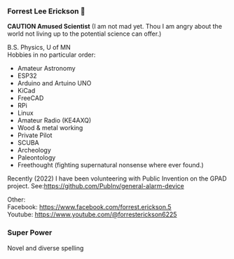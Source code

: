 ### Forrest Lee Erickson 👋
**CAUTION Amused Scientist** (I am not mad yet. Thou I am angry about the world not living up to the potential science can offer.)

B.S. Physics, U of MN  
Hobbies in no particular order: 
* Amateur Astronomy 
* ESP32 
* Arduino and Artuino UNO
* KiCad
* FreeCAD
* RPi 
* Linux 
* Amateur Radio (KE4AXQ) 
* Wood & metal working
* Private Pilot 
* SCUBA
* Archeology
* Paleontology
* Freethought (fighting supernatural nonsense where ever found.)

Recently (2022) I have been volunteering with Public Invention on the GPAD project. See:https://github.com/PubInv/general-alarm-device

Other:  
Facebook: https://www.facebook.com/forrest.erickson.5  
Youtube: https://www.youtube.com/@forresterickson6225

### Super Power
Novel and diverse spelling

<!--
**ForrestErickson/ForrestErickson** is a ✨ _special_ ✨ repository because its `README.md` (this file) appears on your GitHub profile.

Here are some ideas to get you started:

- 🔭 I’m currently working on ...
- 🌱 I’m currently learning ...
- 👯 I’m looking to collaborate on ...
- 🤔 I’m looking for help with ...
- 💬 Ask me about ...
- 📫 How to reach me: ...
- 😄 Pronouns: ...
- ⚡ Fun fact: ...
-->
